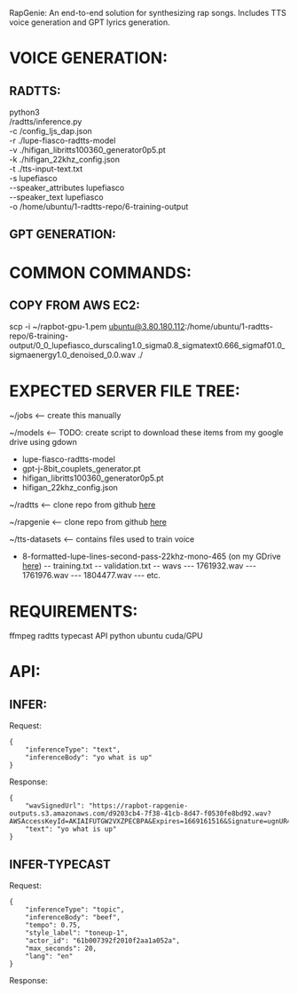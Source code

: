 RapGenie: An end-to-end solution for synthesizing rap songs. Includes TTS voice generation and GPT lyrics generation.

# VOICE GENERATION:

## RADTTS:

python3 \
/radtts/inference.py \
-c /config_ljs_dap.json \
-r ./lupe-fiasco-radtts-model \
-v ./hifigan_libritts100360_generator0p5.pt \
-k ./hifigan_22khz_config.json \
-t ./tts-input-text.txt \
-s lupefiasco \
--speaker_attributes lupefiasco \
--speaker_text lupefiasco \
-o /home/ubuntu/1-radtts-repo/6-training-output

## GPT GENERATION:

# COMMON COMMANDS:

## COPY FROM AWS EC2:

scp -i ~/rapbot-gpu-1.pem ubuntu@3.80.180.112:/home/ubuntu/1-radtts-repo/6-training-output/0_0_lupefiasco_durscaling1.0_sigma0.8_sigmatext0.666_sigmaf01.0_sigmaenergy1.0_denoised_0.0.wav ./

# EXPECTED SERVER FILE TREE:

~/jobs <-- create this manually

~/models <-- TODO: create script to download these items from my google drive using gdown
- lupe-fiasco-radtts-model
- gpt-j-8bit_couplets_generator.pt
- hifigan_libritts100360_generator0p5.pt
- hifigan_22khz_config.json

~/radtts <-- clone repo from github [here](https://github.com/NVIDIA/radtts)

~/rapgenie <-- clone repo from github [here](https://github.com/rapbot-ai/rapgenie)

~/tts-datasets <-- contains files used to train voice
- 8-formatted-lupe-lines-second-pass-22khz-mono-465 (on my GDrive [here](https://drive.google.com/drive/folders/1Yxj_ekL9Z_PZ7e0f9Qegq_RPUMVyoEGF?usp=share_link))
-- training.txt
-- validation.txt
-- wavs
--- 1761932.wav
--- 1761976.wav
--- 1804477.wav
--- etc.

# REQUIREMENTS:

ffmpeg
radtts
typecast API
python
ubuntu
cuda/GPU

# API:

## INFER:

Request:

```
{
    "inferenceType": "text",
    "inferenceBody": "yo what is up"
}
```

Response:

```
{
    "wavSignedUrl": "https://rapbot-rapgenie-outputs.s3.amazonaws.com/d9203cb4-7f38-41cb-8d47-f0530fe8bd92.wav?AWSAccessKeyId=AKIAIFUTGW2VXZPECBPA&Expires=1669161516&Signature=ugnUR4AId%2FtghXTjbKVrmPH87Oc%3D",
    "text": "yo what is up"
}
```

## INFER-TYPECAST

Request:

```
{
    "inferenceType": "topic",
    "inferenceBody": "beef",
    "tempo": 0.75,
    "style_label": "toneup-1",
    "actor_id": "61b007392f2010f2aa1a052a",
    "max_seconds": 20,
    "lang": "en"
}
```

Response:

```
```